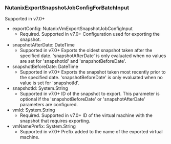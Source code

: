 ### NutanixExportSnapshotJobConfigForBatchInput
Supported in v7.0+

- exportConfig: NutanixVmExportSnapshotJobConfigInput
  - Required. Supported in v7.0+
      Configuration used for exporting the snapshot.
- snapshotAfterDate: DateTime
  - Supported in v7.0+
      Exports the oldest snapshot taken after the specified date. 'snapshotAfterDate' is only evaluated when no values are set for 'snapshotId' and 'snapshotBeforeDate'.
- snapshotBeforeDate: DateTime
  - Supported in v7.0+
      Exports the snapshot taken most recently prior to the specified date. 'snapshotBeforeDate' is only evaluated when no value is set for 'snapshotId'.
- snapshotId: System.String
  - Supported in v7.0+
      ID of the snapshot to export. This parameter is optional if the 'snapshotBeforeDate' or 'snapshotAfterDate' parameters are configured.
- vmId: System.String
  - Required. Supported in v7.0+
      ID of the virtual machine with the snapshot that requires exporting.
- vmNamePrefix: System.String
  - Supported in v7.0+
      Prefix added to the name of the exported virtual machine.

